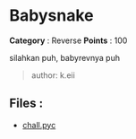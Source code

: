 # Babysnake

**Category** : Reverse
**Points** : 100

silahkan puh, babyrevnya puh

>author: k.eii

## Files : 
 - [chall.pyc](./chall.pyc)


